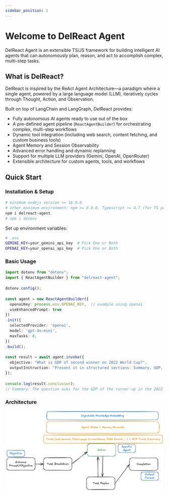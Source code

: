 ```yaml
---
sidebar_position: 1
---
```


# Welcome to DelReact Agent

DelReact Agent is an extensible TS/JS framework for building intelligent AI agents that can autonomously plan, reason, and act to accomplish complex, multi-step tasks.

## What is DelReact?

DelReact is inspired by the ReAct Agent Architecture—a paradigm where a single agent, powered by a large language model (LLM), iteratively cycles through Thought, Action, and Observation.

Built on top of LangChain and LangGraph, DelReact provides:
- Fully autonomous AI agents ready to use out of the box
- A pre-defined agent pipeline (`ReactAgentBuilder`) for orchestrating complex, multi-step workflows
- Dynamic tool integration (including web search, content fetching, and custom business tools)
- Agent Memory and Session Observability
- Advanced error handling and dynamic replanning
- Support for multiple LLM providers (Gemini, OpenAI, OpenRouter)
- Extensible architecture for custom agents, tools, and workflows

## Quick Start

### Installation & Setup

```bash
# minimum nodejs version >= 18.0.0
# other minimum environment: npm >= 8.0.0, Typescript >= 4.7 (for TS projects), internet connection for LLM/tool APIs
npm i delreact-agent
# npm i dotenv
```

Set up environment variables:
```bash
# .env
GEMINI_KEY=your_gemini_api_key  # Pick One or Both
OPENAI_KEY=your_openai_api_key  # Pick One or Both
```

### Basic Usage

```typescript
import dotenv from "dotenv";
import { ReactAgentBuilder } from "delreact-agent";

dotenv.config();

const agent = new ReactAgentBuilder({
  openaiKey: process.env.OPENAI_KEY,  // example using openai
  useEnhancedPrompt: true
})
.init({
  selectedProvider: 'openai',
  model: 'gpt-4o-mini',
  maxTasks: 8,
})
.build();

const result = await agent.invoke({
  objective: "What is GDP of second winner on 2022 World Cup?",
  outputInstruction: "Present it in structured sections: Summary, GDP, Year, Country"
});

console.log(result.conclusion);
// Summary: The question asks for the GDP of the runner-up in the 2022 FIFA World Cup.\n\nGDP: $2.924 trillion\n\nYear: 2022\n\nCountry: France\n
```

### Architecture

![DelReact Agent Workflow](./delreact-flow.png)

